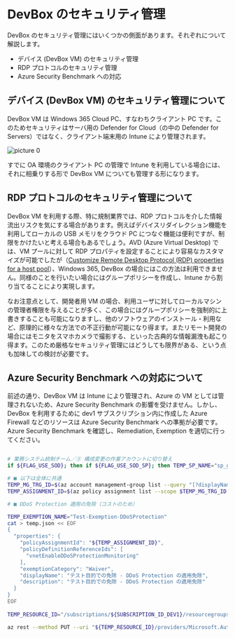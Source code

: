 # DevBox のセキュリティ管理

DevBox のセキュリティ管理にはいくつかの側面があります。それぞれについて解説します。

- デバイス (DevBox VM) のセキュリティ管理
- RDP プロトコルのセキュリティ管理
- Azure Security Benchmark への対応

## デバイス (DevBox VM) のセキュリティ管理について

DevBox VM は Windows 365 Cloud PC、すなわちクライアント PC です。このためセキュリティはサーバ用の Defender for Cloud（の中の Defender for Servers）ではなく、クライアント端末用の Intune により管理されます。

![picture 0](./images/d53d28f5a1feac71ac33bcac6cd3d4acfd30f6c0c20639f936e4c3b956b71518.png)  

すでに OA 環境のクライアント PC の管理で Intune を利用している場合には、それに相乗りする形で DevBox VM についても管理する形になります。

## RDP プロトコルのセキュリティ管理について

DevBox VM を利用する際、特に規制業界では、RDP プロトコルを介した情報流出リスクを気にする場合があります。例えばデバイスリダイレクション機能を利用してローカルの USB メモリをクラウド PC につなぐ機能は便利ですが、制限をかけたいと考える場合もあるでしょう。AVD (Azure Virtual Desktop) では、VM プールに対して RDP プロパティを設定することにより容易なカスタマイズが可能でしたが（[Customize Remote Desktop Protocol (RDP) properties for a host pool](https://learn.microsoft.com/en-us/azure/virtual-desktop/customize-rdp-properties)）、Windows 365, DevBox の場合にはこの方法は利用できません。同様のことを行いたい場合にはグループポリシーを作成し、Intune から割り当てることにより実現します。

なお注意点として、開発者用 VM の場合、利用ユーザに対してローカルマシンの管理者権限を与えることが多く、この場合にはグループポリシーを強制的に上書きすることも可能になりますし、他のソフトウェアのインストール・利用など、原理的に様々な方法での不正行動が可能になり得ます。またリモート開発の場合にはモニタをスマホカメラで撮影する、といった古典的な情報漏洩も起こり得ます。このため厳格なセキュリティ管理にはどうしても限界がある、という点も加味しての検討が必要です。

## Azure Security Benchmark への対応について

前述の通り、DevBox VM は Intune により管理され、Azure の VM としては管理されないため、Azure Security Benchmark の影響を受けません。しかし、DevBox を利用するために dev1 サブスクリプション内に作成した Azure Firewall などのリソースは Azure Security Benchmark への準拠が必要です。Azure Security Benchmark を確認し、Remediation, Exemption を適切に行ってください。

```bash

# 業務システム統制チーム／③ 構成変更の作業アカウントに切り替え
if ${FLAG_USE_SOD}; then if ${FLAG_USE_SOD_SP}; then TEMP_SP_NAME="sp_gov_change"; az login --service-principal --username ${SP_APP_IDS[${TEMP_SP_NAME}]} --password ${SP_PWDS[${TEMP_SP_NAME}]} --tenant ${PRIMARY_DOMAIN_NAME} --allow-no-subscriptions; else az account clear; az login -u "user_gov_change@${PRIMARY_DOMAIN_NAME}" -p "${ADMIN_PASSWORD}"; fi; fi

# ■ 以下は全体に共通
TEMP_MG_TRG_ID=$(az account management-group list --query "[?displayName=='Tenant Root Group'].id" -o tsv)
TEMP_ASSIGNMENT_ID=$(az policy assignment list --scope $TEMP_MG_TRG_ID --query "[? displayName == 'Azure Security Benchmark'].id" -o tsv)

# ■ DDoS Protection 適用の免除（コストのため）

TEMP_EXEMPTION_NAME="Test-Exemption-DDoSProtection"
cat > temp.json << EOF
{
  "properties": {
    "policyAssignmentId": "${TEMP_ASSIGNMENT_ID}",
    "policyDefinitionReferenceIds": [
      "vnetEnableDDoSProtectionMonitoring"
    ],
    "exemptionCategory": "Waiver",
    "displayName": "テスト目的での免除 - DDoS Protection の適用免除",
    "description": "テスト目的での免除 - DDoS Protection の適用免除"
  }
}
EOF
 
TEMP_RESOURCE_ID="/subscriptions/${SUBSCRIPTION_ID_DEV1}/resourcegroups/rg-devhub-${LOCATION_PREFIXS[0]}/providers/microsoft.network/virtualnetworks/vnet-devhub-${LOCATION_PREFIXS[0]}"

az rest --method PUT --uri "${TEMP_RESOURCE_ID}/providers/Microsoft.Authorization/policyExemptions/${TEMP_EXEMPTION_NAME}?api-version=2022-07-01-preview" --body @temp.json

```
